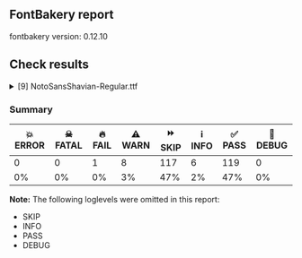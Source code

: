 ## FontBakery report

fontbakery version: 0.12.10





## Check results



<details><summary>[9] NotoSansShavian-Regular.ttf</summary>
<div>
<details>
    <summary>🔥 <b>FAIL</b> Check for presence of an ARTICLE.en_us.html file <a href="https://fontbakery.readthedocs.io/en/stable/fontbakery/checks/googlefonts.description.html#"></a></summary>
    <div>







* 🔥 **FAIL** <p>This is a Noto font but it lacks an ARTICLE.en_us.html file.</p>
 [code: missing-article]



* 🔥 **FAIL** <p>This is a Noto font but it lacks a DESCRIPTION.en_us.html file.</p>
 [code: missing-description]



</div>
</details>

<details>
    <summary>⚠️ <b>WARN</b> Check if each glyph has the recommended amount of contours. <a href="https://fontbakery.readthedocs.io/en/stable/fontbakery/checks/universal.html#"></a></summary>
    <div>







* ⚠️ **WARN** <p>This check inspects the glyph outlines and detects the total number of contours in each of them. The expected values are infered from the typical ammounts of contours observed in a large collection of reference font families. The divergences listed below may simply indicate a significantly different design on some of your glyphs. On the other hand, some of these may flag actual bugs in the font such as glyphs mapped to an incorrect codepoint. Please consider reviewing the design and codepoint assignment of these to make sure they are correct.</p>
<p>The following glyphs do not have the recommended number of contours:</p>
<pre><code>- Glyph name: aogonek	Contours detected: 3	Expected: 2

- Glyph name: uogonek	Contours detected: 2	Expected: 1

- Glyph name: aogonek	Contours detected: 3	Expected: 2

- Glyph name: uogonek	Contours detected: 2	Expected: 1
</code></pre>
 [code: contour-count]



</div>
</details>

<details>
    <summary>⚠️ <b>WARN</b> Validate size, and resolution of article images, and ensure article page has minimum length and includes visual assets. <a href="https://fontbakery.readthedocs.io/en/stable/fontbakery/checks/googlefonts.article.html#"></a></summary>
    <div>







* ⚠️ **WARN** <p>Family metadata at fonts/NotoSansShavian/googlefonts/ttf does not have an article.</p>
 [code: lacks-article]



</div>
</details>

<details>
    <summary>⚠️ <b>WARN</b> Check for codepoints not covered by METADATA subsets. <a href="https://fontbakery.readthedocs.io/en/stable/fontbakery/checks/googlefonts.subsets.html#"></a></summary>
    <div>







* ⚠️ **WARN** <p>The following codepoints supported by the font are not covered by
any subsets defined in the font's metadata file, and will never
be served. You can solve this by either manually adding additional
subset declarations to METADATA.pb, or by editing the glyphset
definitions.</p>
<ul>
<li>U+02D8 BREVE: try adding one of: yi, canadian-aboriginal</li>
<li>U+02D9 DOT ABOVE: try adding one of: yi, canadian-aboriginal</li>
<li>U+02DB OGONEK: try adding one of: yi, canadian-aboriginal</li>
<li>U+0302 COMBINING CIRCUMFLEX ACCENT: try adding one of: math, cherokee, tifinagh, coptic</li>
<li>U+0306 COMBINING BREVE: try adding one of: old-permic, tifinagh</li>
<li>U+0307 COMBINING DOT ABOVE: try adding one of: tai-le, canadian-aboriginal, math, old-permic, hebrew, duployan, syriac, coptic, todhri, malayalam, tifinagh</li>
<li>U+030A COMBINING RING ABOVE: try adding one of: syriac, duployan</li>
<li>U+030B COMBINING DOUBLE ACUTE ACCENT: try adding one of: osage, cherokee</li>
<li>U+030C COMBINING CARON: try adding one of: tai-le, cherokee</li>
<li>U+0326 COMBINING COMMA BELOW: try adding math</li>
<li>U+0327 COMBINING CEDILLA: try adding math</li>
<li>U+0328 COMBINING OGONEK: not included in any glyphset definition</li>
</ul>
<p>Or you can add the above codepoints to one of the subsets supported by the font: <code>latin</code>, <code>latin-ext</code>, <code>shavian</code></p>
 [code: unreachable-subsetting]



</div>
</details>

<details>
    <summary>⚠️ <b>WARN</b> Ensure dotted circle glyph is present and can attach marks. <a href="https://fontbakery.readthedocs.io/en/stable/fontbakery/checks/shaping.html#"></a></summary>
    <div>







* ⚠️ **WARN** <p>No dotted circle glyph present</p>
 [code: missing-dotted-circle]



</div>
</details>

<details>
    <summary>⚠️ <b>WARN</b> Ensure soft_dotted characters lose their dot when combined with marks that replace the dot. <a href="https://fontbakery.readthedocs.io/en/stable/fontbakery/checks/shaping.html#"></a></summary>
    <div>







* ⚠️ **WARN** <p>The dot of soft dotted characters used in orthographies <em>must</em> disappear in the following strings: į̀ į́ į̂ į̃ į̄ į̌</p>
<p>The dot of soft dotted characters <em>should</em> disappear in other cases, for example: į̆ į̇ į̈ į̊ į̋ į̦̀ į̦́ į̦̂ į̦̃ į̦̄ į̦̆ į̦̇ į̦̈ į̦̊ į̦̋ į̦̌ į̧̀ į̧́ į̧̂ į̧̃</p>
<p>Your font fully covers the following languages that require the soft-dotted feature: Lithuanian (Latn, 2,357,094 speakers), Dutch (Latn, 31,709,104 speakers).</p>
<p>Your font does <em>not</em> cover the following languages that require the soft-dotted feature: Heiltsuk (Latn, 300 speakers), Ekpeye (Latn, 226,000 speakers), Nateni (Latn, 100,000 speakers), Koonzime (Latn, 40,000 speakers), Teke-Ebo (Latn, 260,000 speakers), Gulay (Latn, 250,478 speakers), Navajo (Latn, 166,319 speakers), Belarusian (Cyrl, 10,064,517 speakers), Han (Latn, 6 speakers), Ijo, Southeast (Latn, 2,471,000 speakers), Makaa (Latn, 221,000 speakers), Ma’di (Latn, 584,000 speakers), Kpelle, Guinea (Latn, 622,000 speakers), Mfumte (Latn, 79,000 speakers), Lugbara (Latn, 2,200,000 speakers), Kaska (Latn, 125 speakers), Dii (Latn, 71,000 speakers), Vute (Latn, 21,000 speakers), Dan (Latn, 1,099,244 speakers), Nzakara (Latn, 50,000 speakers), Cicipu (Latn, 44,000 speakers), Ngbaka (Latn, 1,020,000 speakers), Mango (Latn, 77,000 speakers), Igbo (Latn, 27,823,640 speakers), Southern Kisi (Latn, 360,000 speakers), Mundani (Latn, 34,000 speakers), Ejagham (Latn, 120,000 speakers), Avokaya (Latn, 100,000 speakers), Basaa (Latn, 332,940 speakers), Fur (Latn, 1,230,163 speakers), Sar (Latn, 500,000 speakers), Bafut (Latn, 158,146 speakers), Ebira (Latn, 2,200,000 speakers), Aghem (Latn, 38,843 speakers), Ukrainian (Cyrl, 29,273,587 speakers), Yala (Latn, 200,000 speakers), South Central Banda (Latn, 244,000 speakers), Kom (Latn, 360,685 speakers), Bete-Bendi (Latn, 100,000 speakers), Zapotec (Latn, 490,000 speakers).</p>
 [code: soft-dotted]



</div>
</details>

<details>
    <summary>⚠️ <b>WARN</b> Are there any misaligned on-curve points? <a href="https://fontbakery.readthedocs.io/en/stable/fontbakery/checks/outline.html#"></a></summary>
    <div>







* ⚠️ **WARN** <p>The following glyphs have on-curve points which have potentially incorrect y coordinates:</p>
<pre><code>* u1047C (U+1047C): X=290.0,Y=1.0 (should be at baseline 0?)

* u1047D (U+1047D): X=324.0,Y=1.0 (should be at baseline 0?)

* Aring (U+00C5): X=208.0,Y=773.0 (should be at cap-height 771?)

* Aring (U+00C5): X=373.0,Y=773.0 (should be at cap-height 771?)

* Aring (U+00C5): X=261.0,Y=773.0 (should be at cap-height 771?)

* G (U+0047): X=537.0,Y=-1.0 (should be at baseline 0?)

* Gbreve (U+011E): X=537.0,Y=-1.0 (should be at baseline 0?)

* uni0122 (U+0122): X=537.0,Y=-1.0 (should be at baseline 0?)

* Gdotaccent (U+0120): X=537.0,Y=-1.0 (should be at baseline 0?)

* uni1E9E (U+1E9E): X=326.5,Y=-1.5 (should be at baseline 0?)

* S (U+0053): X=136.0,Y=-1.0 (should be at baseline 0?)

* Sacute (U+015A): X=136.0,Y=-1.0 (should be at baseline 0?)

* Scaron (U+0160): X=136.0,Y=-1.0 (should be at baseline 0?)

* Scedilla (U+015E): X=136.0,Y=-1.0 (should be at baseline 0?)

* uni0218 (U+0218): X=136.0,Y=-1.0 (should be at baseline 0?)

* Uogonek (U+0172): X=447.0,Y=-1.0 (should be at baseline 0?)

* ae (U+00E6): X=710.5,Y=-1.5 (should be at baseline 0?)

* braceleft (U+007B): X=150.0,Y=1.0 (should be at baseline 0?)

* c (U+0063): X=385.0,Y=537.5 (should be at x-height 536?)

* colon (U+003A): X=177.5,Y=2.0 (should be at baseline 0?)

* colon (U+003A): X=90.0,Y=2.0 (should be at baseline 0?)

* e (U+0065): X=408.0,Y=-1.5 (should be at baseline 0?)

* eacute (U+00E9): X=408.0,Y=-1.5 (should be at baseline 0?)

* ecaron (U+011B): X=408.0,Y=-1.5 (should be at baseline 0?)

* ecircumflex (U+00EA): X=408.0,Y=-1.5 (should be at baseline 0?)

* edieresis (U+00EB): X=408.0,Y=-1.5 (should be at baseline 0?)

* edotaccent (U+0117): X=408.0,Y=-1.5 (should be at baseline 0?)

* egrave (U+00E8): X=408.0,Y=-1.5 (should be at baseline 0?)

* ellipsis (U+2026): X=177.5,Y=2.0 (should be at baseline 0?)

* ellipsis (U+2026): X=90.0,Y=2.0 (should be at baseline 0?)

* ellipsis (U+2026): X=439.5,Y=2.0 (should be at baseline 0?)

* ellipsis (U+2026): X=352.0,Y=2.0 (should be at baseline 0?)

* ellipsis (U+2026): X=700.5,Y=2.0 (should be at baseline 0?)

* ellipsis (U+2026): X=613.0,Y=2.0 (should be at baseline 0?)

* emacron (U+0113): X=408.0,Y=-1.5 (should be at baseline 0?)

* Euro (U+20AC): X=468.5,Y=-0.5 (should be at baseline 0?)

* exclam (U+0021): X=177.5,Y=2.0 (should be at baseline 0?)

* exclam (U+0021): X=90.0,Y=2.0 (should be at baseline 0?)

* germandbls (U+00DF): X=317.0,Y=-1.0 (should be at baseline 0?)

* h (U+0068): X=173.0,Y=537.0 (should be at x-height 536?)

* oe (U+0153): X=791.0,Y=-1.5 (should be at baseline 0?)

* period (U+002E): X=177.5,Y=2.0 (should be at baseline 0?)

* period (U+002E): X=90.0,Y=2.0 (should be at baseline 0?)

* question (U+003F): X=222.0,Y=2.0 (should be at baseline 0?)

* question (U+003F): X=134.5,Y=2.0 (should be at baseline 0?)

* s (U+0073): X=123.5,Y=-1.0 (should be at baseline 0?)

* s (U+0073): X=343.5,Y=536.5 (should be at x-height 536?)

* sacute (U+015B): X=123.5,Y=-1.0 (should be at baseline 0?)

* scaron (U+0161): X=123.5,Y=-1.0 (should be at baseline 0?)

* scedilla (U+015F): X=123.5,Y=-1.0 (should be at baseline 0?)

* uni0219 (U+0219): X=123.5,Y=-1.0 (should be at baseline 0?)

* three (U+0033): X=137.0,Y=-1.5 (should be at baseline 0?)

* w (U+0077): X=258.0,Y=1.0 (should be at baseline 0?)

* w (U+0077): X=158.0,Y=1.0 (should be at baseline 0?)

* w (U+0077): X=11.0,Y=537.0 (should be at x-height 536?)

* w (U+0077): X=102.0,Y=537.0 (should be at x-height 536?)

* w (U+0077): X=346.0,Y=537.0 (should be at x-height 536?)

* w (U+0077): X=442.0,Y=537.0 (should be at x-height 536?)

* w (U+0077): X=685.0,Y=537.0 (should be at x-height 536?)

* w (U+0077): X=775.0,Y=537.0 (should be at x-height 536?)

* w (U+0077): X=626.0,Y=1.0 (should be at baseline 0?)

* w (U+0077): X=523.0,Y=1.0 (should be at baseline 0?)

* wacute (U+1E83): X=258.0,Y=1.0 (should be at baseline 0?)

* wacute (U+1E83): X=158.0,Y=1.0 (should be at baseline 0?)

* wacute (U+1E83): X=626.0,Y=1.0 (should be at baseline 0?)

* wacute (U+1E83): X=523.0,Y=1.0 (should be at baseline 0?)

* wcircumflex (U+0175): X=258.0,Y=1.0 (should be at baseline 0?)

* wcircumflex (U+0175): X=158.0,Y=1.0 (should be at baseline 0?)

* wcircumflex (U+0175): X=626.0,Y=1.0 (should be at baseline 0?)

* wcircumflex (U+0175): X=523.0,Y=1.0 (should be at baseline 0?)

* wdieresis (U+1E85): X=258.0,Y=1.0 (should be at baseline 0?)

* wdieresis (U+1E85): X=158.0,Y=1.0 (should be at baseline 0?)

* wdieresis (U+1E85): X=626.0,Y=1.0 (should be at baseline 0?)

* wdieresis (U+1E85): X=523.0,Y=1.0 (should be at baseline 0?)

* wgrave (U+1E81): X=258.0,Y=1.0 (should be at baseline 0?)

* wgrave (U+1E81): X=158.0,Y=1.0 (should be at baseline 0?)

* wgrave (U+1E81): X=626.0,Y=1.0 (should be at baseline 0?)

* wgrave (U+1E81): X=523.0,Y=1.0 (should be at baseline 0?)

* y (U+0079): X=217.0,Y=-2.0 (should be at baseline 0?)

* yacute (U+00FD): X=217.0,Y=-2.0 (should be at baseline 0?)

* ycircumflex (U+0177): X=217.0,Y=-2.0 (should be at baseline 0?)

* ydieresis (U+00FF): X=217.0,Y=-2.0 (should be at baseline 0?)

* ygrave (U+1EF3): X=217.0,Y=-2.0 (should be at baseline 0?)
</code></pre>
 [code: found-misalignments]



</div>
</details>

<details>
    <summary>⚠️ <b>WARN</b> Are any segments inordinately short? <a href="https://fontbakery.readthedocs.io/en/stable/fontbakery/checks/outline.html#"></a></summary>
    <div>







* ⚠️ **WARN** <p>The following glyphs have segments which seem very short:</p>
<pre><code>* u1047A (U+1047A) contains a short segment B&lt;&lt;180.0,307.0&gt;-&lt;180.0,313.0&gt;-&lt;179.5,319.5&gt;&gt;

* u1047A (U+1047A) contains a short segment B&lt;&lt;179.5,319.5&gt;-&lt;179.0,326.0&gt;-&lt;179.0,333.0&gt;&gt;

* u1047B (U+1047B) contains a short segment B&lt;&lt;179.0,203.0&gt;-&lt;179.0,210.0&gt;-&lt;179.5,216.5&gt;&gt;

* u1047B (U+1047B) contains a short segment B&lt;&lt;179.5,216.5&gt;-&lt;180.0,223.0&gt;-&lt;180.0,229.0&gt;&gt;

* M (U+004D) contains a short segment L&lt;&lt;177.0,626.0&gt;--&lt;173.0,626.0&gt;&gt;

* M (U+004D) contains a short segment L&lt;&lt;450.0,129.0&gt;--&lt;454.0,129.0&gt;&gt;

* N (U+004E) contains a short segment L&lt;&lt;176.0,593.0&gt;--&lt;172.0,593.0&gt;&gt;

* N (U+004E) contains a short segment L&lt;&lt;582.0,123.0&gt;--&lt;586.0,123.0&gt;&gt;

* Nacute (U+0143) contains a short segment L&lt;&lt;176.0,593.0&gt;--&lt;172.0,593.0&gt;&gt;

* Nacute (U+0143) contains a short segment L&lt;&lt;582.0,123.0&gt;--&lt;586.0,123.0&gt;&gt;

* Ncaron (U+0147) contains a short segment L&lt;&lt;176.0,593.0&gt;--&lt;172.0,593.0&gt;&gt;

* Ncaron (U+0147) contains a short segment L&lt;&lt;582.0,123.0&gt;--&lt;586.0,123.0&gt;&gt;

* uni0145 (U+0145) contains a short segment L&lt;&lt;176.0,593.0&gt;--&lt;172.0,593.0&gt;&gt;

* uni0145 (U+0145) contains a short segment L&lt;&lt;582.0,123.0&gt;--&lt;586.0,123.0&gt;&gt;

* Ntilde (U+00D1) contains a short segment L&lt;&lt;176.0,593.0&gt;--&lt;172.0,593.0&gt;&gt;

* Ntilde (U+00D1) contains a short segment L&lt;&lt;582.0,123.0&gt;--&lt;586.0,123.0&gt;&gt;

* Q (U+0051) contains a short segment B&lt;&lt;416.0,-9.0&gt;-&lt;410.0,-9.0&gt;-&lt;403.5,-9.5&gt;&gt;

* Q (U+0051) contains a short segment B&lt;&lt;403.5,-9.5&gt;-&lt;397.0,-10.0&gt;-&lt;391.0,-10.0&gt;&gt;

* Uogonek (U+0172) contains a short segment B&lt;&lt;539.5,-158.5&gt;-&lt;551.0,-156.0&gt;-&lt;559.0,-155.0&gt;&gt;

* W (U+0057) contains a short segment B&lt;&lt;468.0,577.5&gt;-&lt;463.0,600.0&gt;-&lt;461.0,609.0&gt;&gt;

* Wacute (U+1E82) contains a short segment B&lt;&lt;468.0,577.5&gt;-&lt;463.0,600.0&gt;-&lt;461.0,609.0&gt;&gt;

* Wcircumflex (U+0174) contains a short segment B&lt;&lt;468.0,577.5&gt;-&lt;463.0,600.0&gt;-&lt;461.0,609.0&gt;&gt;

* Wdieresis (U+1E84) contains a short segment B&lt;&lt;468.0,577.5&gt;-&lt;463.0,600.0&gt;-&lt;461.0,609.0&gt;&gt;

* Wgrave (U+1E80) contains a short segment B&lt;&lt;468.0,577.5&gt;-&lt;463.0,600.0&gt;-&lt;461.0,609.0&gt;&gt;

* a (U+0061) contains a short segment L&lt;&lt;399.0,76.0&gt;--&lt;395.0,76.0&gt;&gt;

* aacute (U+00E1) contains a short segment L&lt;&lt;399.0,76.0&gt;--&lt;395.0,76.0&gt;&gt;

* abreve (U+0103) contains a short segment L&lt;&lt;399.0,76.0&gt;--&lt;395.0,76.0&gt;&gt;

* acircumflex (U+00E2) contains a short segment L&lt;&lt;399.0,76.0&gt;--&lt;395.0,76.0&gt;&gt;

* adieresis (U+00E4) contains a short segment L&lt;&lt;399.0,76.0&gt;--&lt;395.0,76.0&gt;&gt;

* agrave (U+00E0) contains a short segment L&lt;&lt;399.0,76.0&gt;--&lt;395.0,76.0&gt;&gt;

* amacron (U+0101) contains a short segment L&lt;&lt;399.0,76.0&gt;--&lt;395.0,76.0&gt;&gt;

* aogonek (U+0105) contains a short segment L&lt;&lt;399.0,76.0&gt;--&lt;395.0,76.0&gt;&gt;

* aring (U+00E5) contains a short segment L&lt;&lt;399.0,76.0&gt;--&lt;395.0,76.0&gt;&gt;

* at (U+0040) contains a short segment B&lt;&lt;613.0,293.0&gt;-&lt;612.0,275.0&gt;-&lt;612.0,267.5&gt;&gt;

* at (U+0040) contains a short segment B&lt;&lt;612.0,267.5&gt;-&lt;612.0,260.0&gt;-&lt;612.0,257.0&gt;&gt;

* atilde (U+00E3) contains a short segment L&lt;&lt;399.0,76.0&gt;--&lt;395.0,76.0&gt;&gt;

* d (U+0064) contains a short segment L&lt;&lt;446.0,72.0&gt;--&lt;442.0,72.0&gt;&gt;

* dcaron (U+010F) contains a short segment L&lt;&lt;446.0,72.0&gt;--&lt;442.0,72.0&gt;&gt;

* dcroat (U+0111) contains a short segment L&lt;&lt;445.0,72.0&gt;--&lt;441.0,72.0&gt;&gt;

* Euro (U+20AC) contains a short segment B&lt;&lt;184.0,390.0&gt;-&lt;183.0,380.0&gt;-&lt;183.0,371.0&gt;&gt;

* Euro (U+20AC) contains a short segment B&lt;&lt;183.0,371.0&gt;-&lt;183.0,362.0&gt;-&lt;183.0,352.0&gt;&gt;

* Euro (U+20AC) contains a short segment B&lt;&lt;183.0,352.0&gt;-&lt;183.0,343.0&gt;-&lt;183.0,332.5&gt;&gt;

* Euro (U+20AC) contains a short segment B&lt;&lt;183.0,332.5&gt;-&lt;183.0,322.0&gt;-&lt;184.0,311.0&gt;&gt;

* Euro (U+20AC) contains a short segment B&lt;&lt;95.0,311.0&gt;-&lt;94.0,323.0&gt;-&lt;94.0,331.0&gt;&gt;

* Euro (U+20AC) contains a short segment B&lt;&lt;94.0,331.0&gt;-&lt;94.0,339.0&gt;-&lt;94.0,352.0&gt;&gt;

* Euro (U+20AC) contains a short segment B&lt;&lt;94.0,352.0&gt;-&lt;94.0,363.0&gt;-&lt;94.5,373.5&gt;&gt;

* Euro (U+20AC) contains a short segment B&lt;&lt;94.5,373.5&gt;-&lt;95.0,384.0&gt;-&lt;95.0,390.0&gt;&gt;

* germandbls (U+00DF) contains a short segment B&lt;&lt;382.0,412.0&gt;-&lt;382.0,399.0&gt;-&lt;388.5,388.0&gt;&gt;

* m (U+006D) contains a short segment L&lt;&lt;169.0,463.0&gt;--&lt;174.0,463.0&gt;&gt;

* n (U+006E) contains a short segment L&lt;&lt;169.0,463.0&gt;--&lt;174.0,463.0&gt;&gt;

* nacute (U+0144) contains a short segment L&lt;&lt;169.0,463.0&gt;--&lt;174.0,463.0&gt;&gt;

* ncaron (U+0148) contains a short segment L&lt;&lt;169.0,463.0&gt;--&lt;174.0,463.0&gt;&gt;

* uni0146 (U+0146) contains a short segment L&lt;&lt;169.0,463.0&gt;--&lt;174.0,463.0&gt;&gt;

* ntilde (U+00F1) contains a short segment L&lt;&lt;169.0,463.0&gt;--&lt;174.0,463.0&gt;&gt;

* p (U+0070) contains a short segment L&lt;&lt;169.0,463.0&gt;--&lt;173.0,463.0&gt;&gt;

* r (U+0072) contains a short segment L&lt;&lt;167.0,438.0&gt;--&lt;171.0,438.0&gt;&gt;

* racute (U+0155) contains a short segment L&lt;&lt;167.0,438.0&gt;--&lt;171.0,438.0&gt;&gt;

* rcaron (U+0159) contains a short segment L&lt;&lt;167.0,438.0&gt;--&lt;171.0,438.0&gt;&gt;

* trademark (U+2122) contains a short segment L&lt;&lt;386.0,633.0&gt;--&lt;382.0,633.0&gt;&gt;

* two (U+0032) contains a short segment L&lt;&lt;159.0,84.0&gt;--&lt;159.0,80.0&gt;&gt;

* u (U+0075) contains a short segment L&lt;&lt;448.0,71.0&gt;--&lt;444.0,71.0&gt;&gt;

* uacute (U+00FA) contains a short segment L&lt;&lt;448.0,71.0&gt;--&lt;444.0,71.0&gt;&gt;

* ucircumflex (U+00FB) contains a short segment L&lt;&lt;448.0,71.0&gt;--&lt;444.0,71.0&gt;&gt;

* udieresis (U+00FC) contains a short segment L&lt;&lt;448.0,71.0&gt;--&lt;444.0,71.0&gt;&gt;

* ugrave (U+00F9) contains a short segment L&lt;&lt;448.0,71.0&gt;--&lt;444.0,71.0&gt;&gt;

* uhungarumlaut (U+0171) contains a short segment L&lt;&lt;448.0,71.0&gt;--&lt;444.0,71.0&gt;&gt;

* umacron (U+016B) contains a short segment L&lt;&lt;448.0,71.0&gt;--&lt;444.0,71.0&gt;&gt;

* uogonek (U+0173) contains a short segment L&lt;&lt;448.0,71.0&gt;--&lt;444.0,71.0&gt;&gt;

* uring (U+016F) contains a short segment L&lt;&lt;448.0,71.0&gt;--&lt;444.0,71.0&gt;&gt;
</code></pre>
 [code: found-short-segments]



</div>
</details>

<details>
    <summary>⚠️ <b>WARN</b> Ensure fonts have ScriptLangTags declared on the 'meta' table. <a href="https://fontbakery.readthedocs.io/en/stable/fontbakery/checks/googlefonts.meta.html#"></a></summary>
    <div>







* ⚠️ **WARN** <p>This font file does not have a 'meta' table.</p>
 [code: lacks-meta-table]



</div>
</details>
</div>
</details>




### Summary

| 💥 ERROR | ☠ FATAL | 🔥 FAIL | ⚠️ WARN | ⏩ SKIP | ℹ️ INFO | ✅ PASS | 🔎 DEBUG | 
| ---|---|---|---|---|---|---|---|
| 0 | 0 | 1 | 8 | 117 | 6 | 119 | 0 | 
| 0% | 0% | 0% | 3% | 47% | 2% | 47% | 0% | 



**Note:** The following loglevels were omitted in this report:


* SKIP
* INFO
* PASS
* DEBUG
